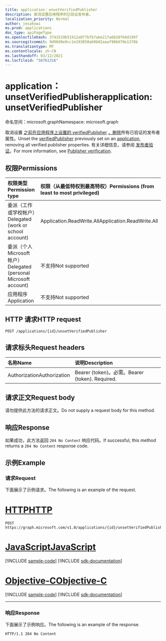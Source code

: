 ```yaml
---
title: application：unsetVerifiedPublisher
description: 取消设置应用程序的已验证发布者。
localization_priority: Normal
author: jesakowi
ms.prod: applications
doc_type: apiPageType
ms.openlocfilehash: 3741529b51912a077bfb7abe217a6828f64d199f
ms.sourcegitcommit: 9d98d9e9cc1e193850ab9b82aaaf906d70e1378b
ms.translationtype: MT
ms.contentlocale: zh-CN
ms.lasthandoff: 03/12/2021
ms.locfileid: "50761316"
---
```

# <a name="application-unsetverifiedpublisher"></a><span data-ttu-id="9670a-103">application：unsetVerifiedPublisher</span><span class="sxs-lookup"><span data-stu-id="9670a-103">application: unsetVerifiedPublisher</span></span>

<span data-ttu-id="9670a-104">命名空间：microsoft.graph</span><span class="sxs-lookup"><span data-stu-id="9670a-104">Namespace: microsoft.graph</span></span>

<span data-ttu-id="9670a-105">取消设置 [之前在应用程序上设置的 verifiedPublisher](../resources/verifiedPublisher.md) [，删除](../resources/application.md)所有已验证的发布者属性。</span><span class="sxs-lookup"><span data-stu-id="9670a-105">Unset the [verifiedPublisher](../resources/verifiedPublisher.md) previously set on an [application](../resources/application.md), removing all verified publisher properties.</span></span> <span data-ttu-id="9670a-106">有关详细信息，请参阅 [发布者验证](/azure/active-directory/develop/publisher-verification-overview)。</span><span class="sxs-lookup"><span data-stu-id="9670a-106">For more information, see [Publisher verification](/azure/active-directory/develop/publisher-verification-overview).</span></span>

## <a name="permissions"></a><span data-ttu-id="9670a-107">权限</span><span class="sxs-lookup"><span data-stu-id="9670a-107">Permissions</span></span>

|<span data-ttu-id="9670a-108">权限类型</span><span class="sxs-lookup"><span data-stu-id="9670a-108">Permission type</span></span>      | <span data-ttu-id="9670a-109">权限（从最低特权到最高特权）</span><span class="sxs-lookup"><span data-stu-id="9670a-109">Permissions (from least to most privileged)</span></span>              |
|:--------------------|:---------------------------------------------------------|
|<span data-ttu-id="9670a-110">委派（工作或学校帐户）</span><span class="sxs-lookup"><span data-stu-id="9670a-110">Delegated (work or school account)</span></span> | <span data-ttu-id="9670a-111">Application.ReadWrite.All</span><span class="sxs-lookup"><span data-stu-id="9670a-111">Application.ReadWrite.All</span></span> |
|<span data-ttu-id="9670a-112">委派（个人 Microsoft 帐户）</span><span class="sxs-lookup"><span data-stu-id="9670a-112">Delegated (personal Microsoft account)</span></span> | <span data-ttu-id="9670a-113">不支持</span><span class="sxs-lookup"><span data-stu-id="9670a-113">Not supported</span></span> |
|<span data-ttu-id="9670a-114">应用程序</span><span class="sxs-lookup"><span data-stu-id="9670a-114">Application</span></span> | <span data-ttu-id="9670a-115">不支持</span><span class="sxs-lookup"><span data-stu-id="9670a-115">Not supported</span></span> |

## <a name="http-request"></a><span data-ttu-id="9670a-116">HTTP 请求</span><span class="sxs-lookup"><span data-stu-id="9670a-116">HTTP request</span></span>

<!-- { "blockType": "ignored" } -->

```http
POST /applications/{id}/unsetVerifiedPublisher
```

## <a name="request-headers"></a><span data-ttu-id="9670a-117">请求标头</span><span class="sxs-lookup"><span data-stu-id="9670a-117">Request headers</span></span>

| <span data-ttu-id="9670a-118">名称</span><span class="sxs-lookup"><span data-stu-id="9670a-118">Name</span></span>           | <span data-ttu-id="9670a-119">说明</span><span class="sxs-lookup"><span data-stu-id="9670a-119">Description</span></span>                |
|:---------------|:---------------------------|
| <span data-ttu-id="9670a-120">Authorization</span><span class="sxs-lookup"><span data-stu-id="9670a-120">Authorization</span></span>  | <span data-ttu-id="9670a-p102">Bearer {token}。必需。</span><span class="sxs-lookup"><span data-stu-id="9670a-p102">Bearer {token}. Required.</span></span>  |

## <a name="request-body"></a><span data-ttu-id="9670a-123">请求正文</span><span class="sxs-lookup"><span data-stu-id="9670a-123">Request body</span></span>

<span data-ttu-id="9670a-124">请勿提供此方法的请求正文。</span><span class="sxs-lookup"><span data-stu-id="9670a-124">Do not supply a request body for this method.</span></span>

## <a name="response"></a><span data-ttu-id="9670a-125">响应</span><span class="sxs-lookup"><span data-stu-id="9670a-125">Response</span></span>

<span data-ttu-id="9670a-126">如果成功，此方法返回 `204 No Content` 响应代码。</span><span class="sxs-lookup"><span data-stu-id="9670a-126">If successful, this method returns a `204 No Content` response code.</span></span>

## <a name="example"></a><span data-ttu-id="9670a-127">示例</span><span class="sxs-lookup"><span data-stu-id="9670a-127">Example</span></span>

### <a name="request"></a><span data-ttu-id="9670a-128">请求</span><span class="sxs-lookup"><span data-stu-id="9670a-128">Request</span></span>

<span data-ttu-id="9670a-129">下面展示了示例请求。</span><span class="sxs-lookup"><span data-stu-id="9670a-129">The following is an example of the request.</span></span>


# <a name="http"></a>[<span data-ttu-id="9670a-130">HTTP</span><span class="sxs-lookup"><span data-stu-id="9670a-130">HTTP</span></span>](#tab/http)
<!-- {
  "blockType": "request",
  "name": "application_unsetverifiedpublisher"
}-->

```http
POST https://graph.microsoft.com/v1.0/applications/{id}/unsetVerifiedPublisher
```
# <a name="javascript"></a>[<span data-ttu-id="9670a-131">JavaScript</span><span class="sxs-lookup"><span data-stu-id="9670a-131">JavaScript</span></span>](#tab/javascript)
[!INCLUDE [sample-code](../includes/snippets/javascript/application-unsetverifiedpublisher-javascript-snippets.md)]
[!INCLUDE [sdk-documentation](../includes/snippets/snippets-sdk-documentation-link.md)]

# <a name="objective-c"></a>[<span data-ttu-id="9670a-132">Objective-C</span><span class="sxs-lookup"><span data-stu-id="9670a-132">Objective-C</span></span>](#tab/objc)
[!INCLUDE [sample-code](../includes/snippets/objc/application-unsetverifiedpublisher-objc-snippets.md)]
[!INCLUDE [sdk-documentation](../includes/snippets/snippets-sdk-documentation-link.md)]

---


### <a name="response"></a><span data-ttu-id="9670a-133">响应</span><span class="sxs-lookup"><span data-stu-id="9670a-133">Response</span></span>

<span data-ttu-id="9670a-134">下面展示了示例响应。</span><span class="sxs-lookup"><span data-stu-id="9670a-134">The following is an example of the response.</span></span>

<!-- {
  "blockType": "response",
  "truncated": true
} -->

```http
HTTP/1.1 204 No Content
```

<!-- uuid: db9f2d4d-e668-4eda-9d88-776b6ca6ca20
2020-09-09 21:29:08 UTC -->
<!-- {
  "type": "#page.annotation",
  "description": "application: unsetVerifiedPublisher",
  "keywords": "",
  "section": "documentation",
  "tocPath": "",
  "suppressions": []
}-->
